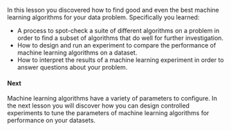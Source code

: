 In this lesson you discovered how to find good and even the best machine learning algorithms
for your data problem. Specifically you learned:
- A process to spot-check a suite of different algorithms on a problem in order to find a
subset of algorithms that do well for further investigation.
- How to design and run an experiment to compare the performance of machine learning
algorithms on a dataset.
- How to interpret the results of a machine learning experiment in order to answer questions
about your problem.

#### Next
Machine learning algorithms have a variety of parameters to configure. In the next lesson you
will discover how you can design controlled experiments to tune the parameters of machine
learning algorithms for performance on your datasets.